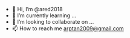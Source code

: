 - 👋 Hi, I’m @ared2018
- 🌱 I’m currently learning ...
- 💞️ I’m looking to collaborate on ...
- 📫 How to reach me arptan2009@gmail.com

<!---
I'm developing my 3rd web editor with codemirror
--->
